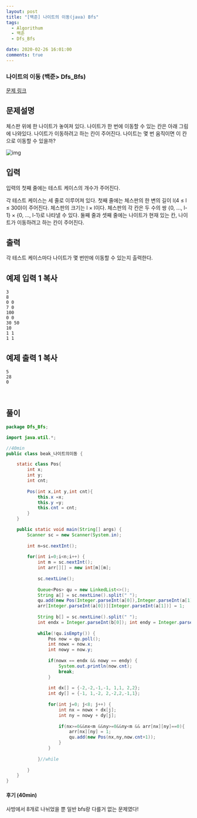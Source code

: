 ```yaml
---
layout: post
title: "[백준] 나이트의 이동(java) Bfs"
tags:
  - Algorithum
  - 백준
  - Dfs_Bfs

date: 2020-02-26 16:01:00
comments: true
---
```




###   나이트의 이동 (백준> Dfs_Bfs)

[문제 링크](https://www.acmicpc.net/problem/7562 )

## 문제설명

체스판 위에 한 나이트가 놓여져 있다. 나이트가 한 번에 이동할 수 있는 칸은 아래 그림에 나와있다. 나이트가 이동하려고 하는 칸이 주어진다. 나이트는 몇 번 움직이면 이 칸으로 이동할 수 있을까?

![img](https://www.acmicpc.net/upload/images/knight.png)

## 입력

입력의 첫째 줄에는 테스트 케이스의 개수가 주어진다.

각 테스트 케이스는 세 줄로 이루어져 있다. 첫째 줄에는 체스판의 한 변의 길이 l(4 ≤ l ≤ 300)이 주어진다. 체스판의 크기는 l × l이다. 체스판의 각 칸은 두 수의 쌍 {0, ..., l-1} × {0, ..., l-1}로 나타낼 수 있다. 둘째 줄과 셋째 줄에는 나이트가 현재 있는 칸, 나이트가 이동하려고 하는 칸이 주어진다.

## 출력

각 테스트 케이스마다 나이트가 몇 번만에 이동할 수 있는지 출력한다.

## 예제 입력 1 복사

```
3
8
0 0
7 0
100
0 0
30 50
10
1 1
1 1
```

## 예제 출력 1 복사

```
5
28
0
```

<br>

## 풀이

```java
package Dfs_Bfs;

import java.util.*;

//40min
public class beak_나이트의이동 {

	static class Pos{
		int x;
		int y;
		int cnt;
		
		Pos(int x,int y,int cnt){
			this.x =x;
			this.y =y;
			this.cnt = cnt;
		}
	}

	public static void main(String[] args) {
		Scanner sc = new Scanner(System.in);
		
		int n=sc.nextInt();
		
		for(int i=0;i<n;i++) {
			int m = sc.nextInt();
			int arr[][] = new int[m][m];
			
			sc.nextLine();
			
			Queue<Pos> qu = new LinkedList<>();
			String a[] = sc.nextLine().split(" ");
			qu.add(new Pos(Integer.parseInt(a[0]),Integer.parseInt(a[1]),0));
			arr[Integer.parseInt(a[0])][Integer.parseInt(a[1])] = 1;
			
			String b[] = sc.nextLine().split(" ");
			int endx = Integer.parseInt(b[0]); int endy = Integer.parseInt(b[1]);
			
			while(!qu.isEmpty()) {
				Pos now = qu.poll();
				int nowx = now.x;
				int nowy = now.y;
				
				if(nowx == endx && nowy == endy) {
					System.out.println(now.cnt);
					break;
				}
				
				int dx[] = {-2,-2,-1,-1, 1,1, 2,2};
				int dy[] = {-1, 1,-2, 2,-2,2,-1,1};
				
				for(int j=0; j<8; j++) {
					int nx = nowx + dx[j];
					int ny = nowy + dy[j];
					
					if(nx>=0&&nx<m &&ny>=0&&ny<m && arr[nx][ny]==0){
						arr[nx][ny] = 1;
						qu.add(new Pos(nx,ny,now.cnt+1));
					}
				}
				
			}//while
			
		}
	}
}

```

#### 후기 (40min)

사방에서 8개로 나뉘었을 뿐 일반 bfs랑 다를거 없는 문제였다!
